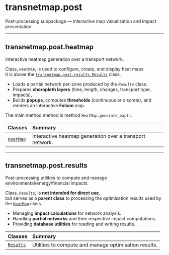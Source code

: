 # transnetmap.post

Post-processing subpackage — interactive map visualization and impact presentation.

---

## transnetmap.post.heatmap
Interactive heatmap generation over a transport network.  

Class, *`HeatMap`*, is used to configure, create, and display heat maps  
It is above the [`transnetmap.post.results.Results`](./results/Results.md) class.

  - Loads a partial network per-zone produced by the *`Results`* class.
  - Prepares **choropleth layers** (time, length, changes, transport type, impacts),
  - Builds **popups**, computes **thresholds** (continuous or discrete), and renders an interactive **Folium** map.
  
The main method method is method `HeatMap.generate_map()`.

| Classes | Summary |
|:---|:---|
| [`HeatMap`](./heatmap/HeatMap.md) | Interactive heatmap generation over a transport network. |

---

## transnetmap.post.results
Post-processing utilities to compute and manage environmental/energy/financial impacts.  
  
Class, *`Results`*, is **not intended for direct use**,  
but serves as a **parent class** to processing the optimisation results used by the [`HeatMap`](./heatmap/HeatMap.md) class.

  - Managing **impact calculations** for network analysis.
  - Handling **partial networks** and their respective impact computations.
  - Providing **database utilities** for reading and writing results.

| Classes | Summary |
|:---|:---|
| [`Results`](./results/Results.md) | Utilities to compute and manage optimisation results. |


